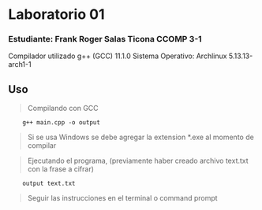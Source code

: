 # Laboratorio 01
### Estudiante: Frank Roger Salas Ticona        CCOMP 3-1
Compilador utilizado g++ (GCC) 11.1.0
Sistema Operativo: Archlinux 5.13.13-arch1-1

## Uso
> Compilando con GCC

        g++ main.cpp -o output

> Si se usa Windows se debe agregar la extension \*.exe al momento de compilar

> Ejecutando el programa, (previamente haber creado archivo text.txt con la frase a cifrar)

        output text.txt

> Seguir las instrucciones en el terminal o command prompt
